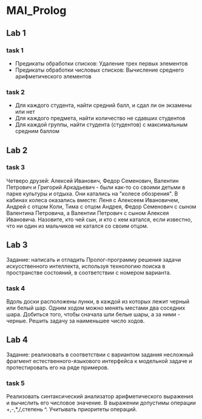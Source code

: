 # MAI_Prolog

## Lab 1
### task 1 
- Предикаты обработки списков: Удаление трех первых элементов
- Предикаты обработки числовых списков: Вычисление среднего арифметического элементов

### task 2
- Для каждого студента, найти средний балл, и сдал ли он экзамены или нет
- Для каждого предмета, найти количество не сдавших студентов
- Для каждой группы, найти студента (студентов) с максимальным средним баллом

## Lab 2
### task 3
Четверо друзей: Алексей Иванович, Федор Семенович, Валентин Петрович и Григорий Аркадьевич - были как-то со своими детьми в парке культуры и отдыха. Они катались на "колесе обозрения". В кабинах колеса оказались вместе:
Леня с Алексеем Ивановичем, Андрей с отцом Коли, Тима с отцом Андрея, Федор Семенович с сыном Валентина Петровича, а Валентии Петрович с сыном Алексея Ивановича. Назовите, кто чей сын, и кто с кем катался, если известно, что ни один из мальчиков не катался со своим отцом.

## Lab 3
Задание: написать и отладить Пролог-программу решения задачи искусственного интеллекта, используя
технологию поиска в пространстве состояний, в соответствии с номером варианта.
### task 4
Вдоль доски расположены лунки, в каждой из которых лежит черный
или белый шар. Одним ходом можно менять местами два соседних
шара. Добиться того, чтобы сначала шли белые шары, а за ними -
черные. Решить задачу за наименьшее число ходов.

## Lab 4
Задание: реализовать в соответствии с вариантом задания несложный фрагмент естественного-языкового интерфейса к модельной задаче и протестировать его на ряде примеров.
### task 5
Реализовать синтаксический анализатор арифметического выражения и вычислить его числовое значение. В выражении допустимы операции +,-,*,/,степень ^. Учитывать приоритеты операций.
